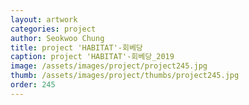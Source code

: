 ```yaml
---
layout: artwork 
categories: project 
author: Seokwoo Chung 
title: project 'HABITAT'-회베당 
caption: project 'HABITAT'-회베당_2019 
image: /assets/images/project/project245.jpg 
thumb: /assets/images/project/thumbs/project245.jpg 
order: 245 
---
```

